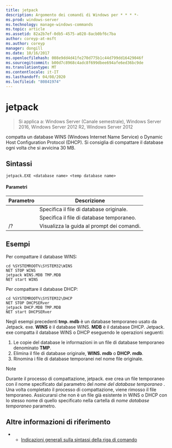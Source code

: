 ```yaml
---
title: jetpack
description: Argomento dei comandi di Windows per * * * *-
ms.prod: windows-server
ms.technology: manage-windows-commands
ms.topic: article
ms.assetid: 82a2b7ef-0db5-4575-a028-8acb0bf6c7ba
author: coreyp-at-msft
ms.author: coreyp
manager: dongill
ms.date: 10/16/2017
ms.openlocfilehash: 008e9dd4d41fe270d775b1c44d799dd16429046f
ms.sourcegitcommit: b00d7c8968c4adc8f699dbee694afe6ed36bc9de
ms.translationtype: MT
ms.contentlocale: it-IT
ms.lasthandoff: 04/08/2020
ms.locfileid: "80841974"
---
```

# <a name="jetpack"></a>jetpack

>Si applica a: Windows Server (Canale semestrale), Windows Server 2016, Windows Server 2012 R2, Windows Server 2012

compatta un database WINS (Windows Internet Name Service) o Dynamic Host Configuration Protocol (DHCP). Si consiglia di compattare il database ogni volta che si avvicina 30 MB. 

## <a name="syntax"></a>Sintassi
```
jetpack.EXE <database name> <temp database name>
```

#### <a name="parameters"></a>Parametri
|Parametro|Descrizione|
|-------|--------|
|<database name>|Specifica il file di database originale.|
|<temp database name>|Specifica il file di database temporaneo.|
|/?|Visualizza la guida al prompt dei comandi.|

## <a name="examples"></a><a name=BKMK_Examples></a>Esempi
Per compattare il database WINS:
```
cd %SYSTEMROOT%\SYSTEM32\WINS
NET STOP WINS
jetpack WINS.MDB TMP.MDB
NET start WINS
```
Per compattare il database DHCP:
```
cd %SYSTEMROOT%\SYSTEM32\DHCP
NET STOP DHCPSERver
jetpack DHCP.MDB TMP.MDB
NET start DHCPSERver
```
Negli esempi precedenti **tmp. mdb** è un database temporaneo usato da Jetpack. exe. **WINS** è il database WINS. **MDB** è il database DHCP.
Jetpack. exe compatta il database WINS o DHCP eseguendo le operazioni seguenti:
1.  Le copie del database le informazioni in un file di database temporaneo denominato **TMP**.
2.  Elimina il file di database originale, **WINS. mdb** o **DHCP. mdb**.
3.  Rinomina i file di database temporanei nel nome file originale.

> [!NOTE]
> Durante il processo di compattazione, jetpack. exe crea un file temporaneo con il nome specificato dal parametro del *nome del database temporaneo* . Una volta completato il processo di compattazione, viene rimosso il file temporaneo. Assicurarsi che non è un file già esistente in WINS o DHCP con lo stesso nome di quello specificato nella cartella di *nome database temporaneo* parametro.

## <a name="additional-references"></a>Altre informazioni di riferimento
-   - [Indicazioni generali sulla sintassi della riga di comando](command-line-syntax-key.md)
